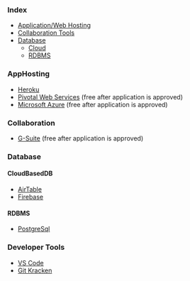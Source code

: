 ### Index

* [Application/Web Hosting](#apphosting)
* [Collaboration Tools](#collaboration)
* [Database](#database)
  * [Cloud](#cloudbaseddb)
  * [RDBMS](#rdbms)

### AppHosting

* [Heroku](https://www.heroku.com/free)
* [Pivotal Web Services](http://run.pivotal.io) (free after application is approved)
* [Microsoft Azure](http://azure.com)  (free after application is approved)


### Collaboration

* [G-Suite](https://gsuite.google.com/) (free after application is approved)


### Database

#### CloudBasedDB

* [AirTable](http://airtable.com)
* [Firebase](https://firebase.google.com/)


#### RDBMS

* [PostgreSql](https://www.postgresql.org/)

### Developer Tools

* [VS Code](https://code.visualstudio.com/)
* [Git Kracken](https://www.gitkraken.com/)

